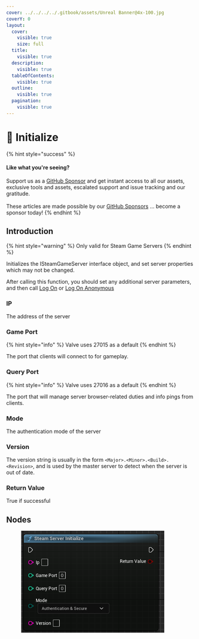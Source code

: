 ```yaml
---
cover: ../../../../.gitbook/assets/Unreal Banner@4x-100.jpg
coverY: 0
layout:
  cover:
    visible: true
    size: full
  title:
    visible: true
  description:
    visible: true
  tableOfContents:
    visible: true
  outline:
    visible: true
  pagination:
    visible: true
---
```


# 🔵 Initialize

{% hint style="success" %}
#### Like what you're seeing?

Support us as a [GitHub Sponsor](../../../../become-a-sponsor/) and get instant access to all our assets, exclusive tools and assets, escalated support and issue tracking and our gratitude.\
\
These articles are made possible by our [GitHub Sponsors](../../../../become-a-sponsor/) ... become a sponsor today!
{% endhint %}

## Introduction

{% hint style="warning" %}
Only valid for Steam Game Servers
{% endhint %}

Initializes the ISteamGameServer interface object, and set server properties which may not be changed.

After calling this function, you should set any additional server parameters, and then call [Log On](log-on.md) or [Log On Anonymous](log-on-anonymous.md)

### IP

The address of the server

### Game Port

{% hint style="info" %}
Valve uses 27015 as a default
{% endhint %}

The port that clients will connect to for gameplay.

### Query Port

{% hint style="info" %}
Valve uses 27016 as a default
{% endhint %}

The port that will manage server browser-related duties and info pings from clients.

### Mode

The authentication mode of the server

### Version

The version string is usually in the form `<Major>.<Minor>.<Build>.<Revision>`, and is used by the master server to detect when the server is out of date.

### Return Value

True if successful

## Nodes

<figure><img src="../../../../.gitbook/assets/image (11) (1).png" alt=""><figcaption></figcaption></figure>
